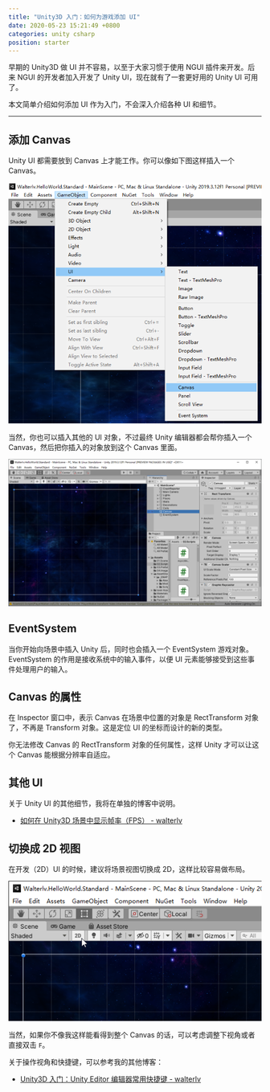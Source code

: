 ```yaml
---
title: "Unity3D 入门：如何为游戏添加 UI"
date: 2020-05-23 15:21:49 +0800
categories: unity csharp
position: starter
---
```


早期的 Unity3D 做 UI 并不容易，以至于大家习惯于使用 NGUI 插件来开发。后来 NGUI 的开发者加入开发了 Unity UI，现在就有了一套更好用的 Unity UI 可用了。

本文简单介绍如何添加 UI 作为入门，不会深入介绍各种 UI 和细节。

---

<div id="toc"></div>

## 添加 Canvas

Unity UI 都需要放到 Canvas 上才能工作。你可以像如下图这样插入一个 Canvas。

![插入 Canvas](/static/posts/2020-05-23-14-46-33.png)

当然，你也可以插入其他的 UI 对象，不过最终 Unity 编辑器都会帮你插入一个 Canvas，然后把你插入的对象放到这个 Canvas 里面。

![插入的 Canvas](/static/posts/2020-05-23-14-50-18.png)

## EventSystem

当你开始向场景中插入 Unity 后，同时也会插入一个 EventSystem 游戏对象。EventSystem 的作用是接收系统中的输入事件，以便 UI 元素能够接受到这些事件处理用户的输入。

## Canvas 的属性

在 Inspector 窗口中，表示 Canvas 在场景中位置的对象是 RectTransform 对象了，不再是 Transform 对象。这是定位 UI 的坐标而设计的新的类型。

你无法修改 Canvas 的 RectTransform 对象的任何属性，这样 Unity 才可以让这个 Canvas 能根据分辨率自适应。

## 其他 UI

关于 Unity UI 的其他细节，我将在单独的博客中说明。

- [如何在 Unity3D 场景中显示帧率（FPS） - walterlv](/post/unity-show-fps)

## 切换成 2D 视图

在开发（2D）UI 的时候，建议将场景视图切换成 2D，这样比较容易做布局。

![切换成 2D](/static/posts/2020-05-23-15-19-37.png)

当然，如果你不像我这样能看得到整个 Canvas 的话，可以考虑调整下视角或者直接双击 `F`。

关于操作视角和快捷键，可以参考我的其他博客：

- [Unity3D 入门：Unity Editor 编辑器常用快捷键 - walterlv](/post/unity-starter-unity-editor-shortcut-keys.html)
